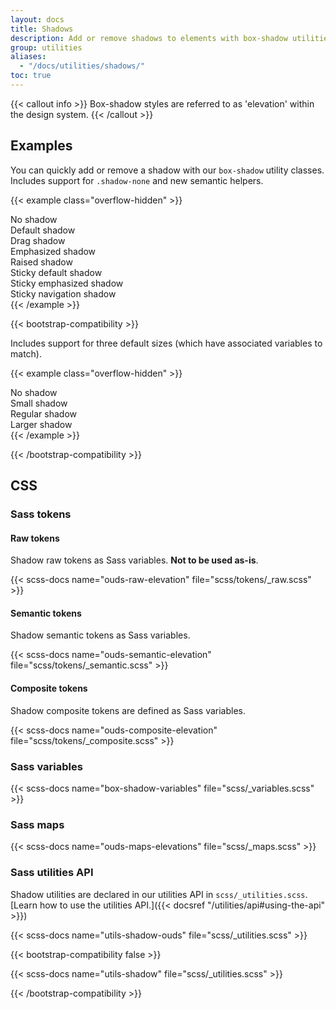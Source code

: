 ```yaml
---
layout: docs
title: Shadows
description: Add or remove shadows to elements with box-shadow utilities.
group: utilities
aliases:
  - "/docs/utilities/shadows/"
toc: true
---
```


{{< callout info >}}
Box-shadow styles are referred to as 'elevation' within the design system.
{{< /callout >}}

## Examples

<!-- While shadows on components are disabled by default in OUDS Web and can be enabled via `$enable-shadows`, -->
You can <!--also -->quickly add or remove a shadow with our `box-shadow` utility classes. Includes support for `.shadow-none` and new semantic helpers.

{{< example class="overflow-hidden" >}}
<div class="shadow-none p-tall mb-huge bg-body-tertiary">No shadow</div>
<div class="shadow-default p-tall mb-huge bg-body-tertiary">Default shadow</div>
<div class="shadow-drag p-tall mb-huge bg-body-tertiary">Drag shadow</div>
<div class="shadow-emphasized p-tall mb-huge bg-body-tertiary">Emphasized shadow</div>
<div class="shadow-raised p-tall mb-huge bg-body-tertiary">Raised shadow</div>
<div class="shadow-sticky-default p-tall mb-huge bg-body-tertiary">Sticky default shadow</div>
<div class="shadow-sticky-emphasized p-tall mb-huge bg-body-tertiary">Sticky emphasized shadow</div>
<div class="shadow-sticky-navigation-scrolled p-tall mb-huge bg-body-tertiary">Sticky navigation shadow</div>
{{< /example >}}

{{< bootstrap-compatibility >}}

Includes support for three default sizes (which have associated variables to match).

{{< example class="overflow-hidden" >}}
<div class="shadow-none p-3 mb-5 bg-body-tertiary">No shadow</div>
<div class="shadow-sm p-3 mb-5 bg-body-tertiary">Small shadow</div>
<div class="shadow p-3 mb-5 bg-body-tertiary">Regular shadow</div>
<div class="shadow-lg p-3 mb-5 bg-body-tertiary">Larger shadow</div>
{{< /example >}}

{{< /bootstrap-compatibility >}}

## CSS

### Sass tokens

#### Raw tokens

Shadow raw tokens as Sass variables. **Not to be used as-is**.

{{< scss-docs name="ouds-raw-elevation" file="scss/tokens/_raw.scss" >}}

#### Semantic tokens

Shadow semantic tokens as Sass variables.

{{< scss-docs name="ouds-semantic-elevation" file="scss/tokens/_semantic.scss" >}}

#### Composite tokens

Shadow composite tokens are defined as Sass variables.

{{< scss-docs name="ouds-composite-elevation" file="scss/tokens/_composite.scss" >}}

### Sass variables

{{< scss-docs name="box-shadow-variables" file="scss/_variables.scss" >}}

### Sass maps

{{< scss-docs name="ouds-maps-elevations" file="scss/_maps.scss" >}}

### Sass utilities API

Shadow utilities are declared in our utilities API in `scss/_utilities.scss`. [Learn how to use the utilities API.]({{< docsref "/utilities/api#using-the-api" >}})

{{< scss-docs name="utils-shadow-ouds" file="scss/_utilities.scss" >}}

{{< bootstrap-compatibility false >}}

{{< scss-docs name="utils-shadow" file="scss/_utilities.scss" >}}

{{< /bootstrap-compatibility >}}
